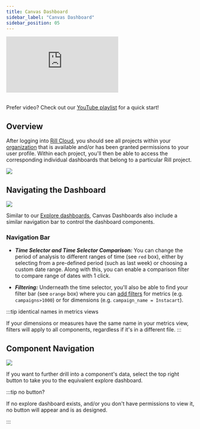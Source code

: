 ```yaml
---
title: Canvas Dashboard
sidebar_label: "Canvas Dashboard"
sidebar_position: 05
---
```



<div style={{ 
  position: "relative", 
  width: "100%", 
  paddingTop: "56.25%", 
  borderRadius: "15px",  /* Softer corners */
  boxShadow: "0px 4px 15px rgba(0, 0, 0, 0.2)"  /* Shadow effect */
}}>
  <iframe credentialless="true"
    src="https://www.youtube.com/embed/Idr2bvQw9_I?si=-xB0ppGOIavlmsE-"
    frameBorder="0"
    allow="accelerometer; autoplay; clipboard-write; encrypted-media; gyroscope; picture-in-picture; web-share"
    allowFullScreen
    style={{
      position: "absolute",
      top: 0,
      left: 0,
      width: "100%",
      height: "100%",
      borderRadius: "10px", 
    }}
  ></iframe>
</div>
<br/>

Prefer video? Check out our [YouTube playlist](https://www.youtube.com/watch?v=wTP46eOzoCk&list=PL_ZoDsg2yFKgi7ud_fOOD33AH8ONWQS7I&index=1) for a quick start!


## Overview

After logging into [Rill Cloud](https://ui.rilldata.com), you should see all projects within your [organization](/manage/organization-management#organization) that is available and/or has been granted permissions to your user profile. Within each project, you'll then be able to access the corresponding individual dashboards that belong to a particular Rill project. 

<img src = '/img/explore/dashboard101/rill-cloud-landing-page.png' class='rounded-gif' />
<br />


## Navigating the Dashboard

<img src = '/img/explore/dashboard101/quickstart.png' class='rounded-gif' />
<br />


Similar to our [Explore dashboards](/explore/dashboard-101), Canvas Dashboards also include a similar navigation bar to control the dashboard components.

### Navigation Bar

- _**Time Selector and Time Selector Comparison:**_ You can change the period of analysis to different ranges of time (see `red` box), either by selecting from a pre-defined period (such as last week) or choosing a custom date range. Along with this, you can enable a comparison filter to compare range of dates with 1 click.

- _**Filtering:**_ Underneath the time selector, you'll also be able to find your filter bar (see `orange` box) where you can [add filters](/explore/filters/filters.md) for metrics (e.g. `campaigns>1000`) or for dimensions (e.g. `campaign_name = Instacart`).

:::tip identical names in metrics views

 If your dimensions or measures have the same name in your metrics view, filters will apply to all components, regardless if it's in a different file.
 :::

<!-- - _**Alerts, Bookmarks and Sharing:**_ You can create an [alert](/explore/alerts/alerts.md) by selecting the bell, customizing the default view of the dashboard (see `purple` box) to a predefined set of metrics, dimensions, and filters by selecting the [bookmark](/explore/bookmarks.md), or share the dashboard ([internally by clicking the `Share` button](/manage/user-management#admin-invites-user-from-rill-cloud) or [externally via Public URLs](/explore/public-url.md)) . -->

## Component Navigation
<img src = '/img/explore/dashboard101/quickstart.png' class='rounded-gif' />
<br />


If you want to further drill into a component's data, select the top right button to take you to the equivalent explore dashboard.

:::tip no button?

If no explore dashboard exists, and/or you don't have permissions to view it, no button will appear and is as designed.

:::